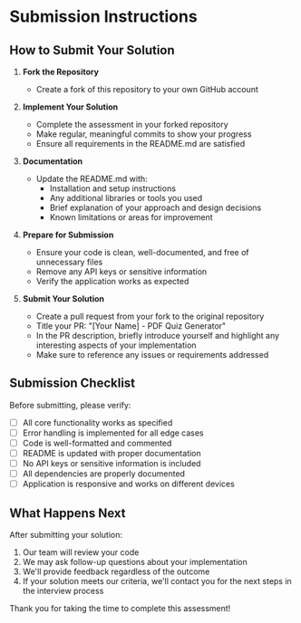 # Submission Instructions

## How to Submit Your Solution

1. **Fork the Repository**
   - Create a fork of this repository to your own GitHub account

2. **Implement Your Solution**
   - Complete the assessment in your forked repository
   - Make regular, meaningful commits to show your progress
   - Ensure all requirements in the README.md are satisfied

3. **Documentation**
   - Update the README.md with:
     - Installation and setup instructions
     - Any additional libraries or tools you used
     - Brief explanation of your approach and design decisions
     - Known limitations or areas for improvement

4. **Prepare for Submission**
   - Ensure your code is clean, well-documented, and free of unnecessary files
   - Remove any API keys or sensitive information
   - Verify the application works as expected

5. **Submit Your Solution**
   - Create a pull request from your fork to the original repository
   - Title your PR: "[Your Name] - PDF Quiz Generator"
   - In the PR description, briefly introduce yourself and highlight any interesting aspects of your implementation
   - Make sure to reference any issues or requirements addressed

## Submission Checklist

Before submitting, please verify:

- [ ] All core functionality works as specified
- [ ] Error handling is implemented for all edge cases
- [ ] Code is well-formatted and commented
- [ ] README is updated with proper documentation
- [ ] No API keys or sensitive information is included
- [ ] All dependencies are properly documented
- [ ] Application is responsive and works on different devices

## What Happens Next

After submitting your solution:
1. Our team will review your code
2. We may ask follow-up questions about your implementation
3. We'll provide feedback regardless of the outcome
4. If your solution meets our criteria, we'll contact you for the next steps in the interview process

Thank you for taking the time to complete this assessment!
